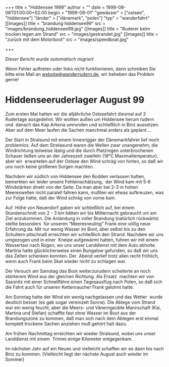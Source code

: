 +++
title = "Hiddensee 1999"
author = ""
date = 1999-08-08T01:00:00+02:00
begin = "1999-08-01"
"gewässer" = ["ostsee", "hiddensee"]
"länder" = ["dänemark", "polen"]
"typ" = "wanderfahrt"
[[images]]
title = "brandung hiddensee99"
src = "images/brandung_hiddensee99.jpg"
[[images]]
title = "Ruderer beim trocken legen am Strand"
src = "images/gestrandet.jpg"
[[images]]
title = "zurück mit dem Motorboot"
src = "images/speedboat.jpg"

+++


*Dieser Bericht wurde automatisch migriert*

Wenn Fehler auftreten oder links nicht funktionieren, dann schreiben Sie bitte eine Mail an website@wanderrudern.de, wir beheben das Problem gerne!



# Hiddenseeruderlager August 99


Zum ersten Mal hatten wir die alljährliche Ostseefahrt diesmal auf 3 Rudertage ausgedehnt. Wir wollten außen um Hiddensee herum rudern und  danach das Kap Arkona umrunden und schließlich in Binz aussetzen. Aber auf dem Meer laufen die Sachen manchmal anders als geplant....

Der Start in Stralsund mit einem Innenrigger der Dänemarkfahrer lief noch  problemlos. Auf dem Strelasund waren die Wellen zwar unangenehm, die Windrichtung teilweise lästig und die durch Platzregen unterbrochenen Schauer ließen uns an der Jahreszeit zweifeln (18°C Maximaltemperatur), aber wir  erwarteten auf der Ostsee den Wind schräg von hinten, so daß wir uns noch keine größeren Sorgen machten.

Nachdem wir südlich von Hiddensee den Bodden verlassen hatten, bemerkten wir leider unsere Fehleinschätzung,  der Wind kam mit 5-6 Windstärken direkt von der Seite. Da man aber bei 2-3 m hohen Meereswellen nicht paralell fahren kann, mußten wir etwas aufkreuzen, was zur Folge hatte, daß der Wind schräg von vorne kam.

Auf  Höhe von Neuendorf gaben wir schließlich auf, bei einem Stundenschnitt von 2 - 3 km hätten wir bis Mitternacht gebraucht um am Ziel anzukommen. Die Anlandung in voller Brandung (natürlich rückwärts) stellte besonders  für unseren “Meeresneuling” Frank eine völlig neue Erfahrung da. Mit nur wenig Wasser im Boot, aber selbst bis zu den Schultern pitschnaß erreichten wir schließlich den Strand. Nachdem wir uns umgezogen und in einer  Kneipe aufgewärmt hatten, fuhren wir mit einem Wassertaxi nach Rügen, wo uns unser Landdienst mit dem Auto abholte. Martina hatte glücklicherweise einen Bungalow gefunden, so daß wir uns das Zelten schenken konnten. Der  Abend verlief trotz allen recht fröhlich, wenn auch Frank beim Skat wieder nicht zu schlagen war.

Der Versuch am Samstag das Boot weiterzurudern scheiterte an noch stärkerem Wind aus der gleichen Richtung. Als Ersatz  machten wir von Sassnitz mit einer Schnellfähre einen Tagesausflug nach Polen, so daß sich die Fahrt auch für unseren Kettenraucher Frank gelohnt hatte.

Am Sonntag hatte der Wind ein wenig nachgelassen und das Wetter  wurde deutlich besser (es gab sogar vereinzelt Sonne). Die Ablege vom Strand war ein wenig feucht, aber die Meers- und Vänerngeübte Mannschaft (Kai, Martina und Stefan) schaffte fast ohne Wasser im Boot aus der  Brandungszone zu kommen, daß man sich nach dem Ablegen erst einmal komplett trockene Sachen anziehen muß gehört halt dazu.

Am frühen Nachmittag erreichten wir wieder Stralsund, wobei uns unser Landdienst mit einem  Trimmi einige Kilometer entgegenkam.

Im nächsten Jahr auf ein Neues und vielleicht schaffen wir es dann bis nach Binz zu kommen. (Vielleicht liegt der nächste August auch wieder im Sommer)